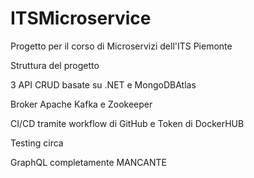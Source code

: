 # ITSMicroservice
Progetto per il corso di Microservizi dell'ITS Piemonte

Struttura del progetto

3 API CRUD basate su .NET e MongoDBAtlas

Broker Apache Kafka e Zookeeper

CI/CD tramite workflow di GitHub e Token di DockerHUB 

Testing circa

GraphQL completamente MANCANTE
